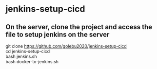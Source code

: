 # jenkins-setup-cicd
## On the server, clone the project and access the file to setup jenkins on the server
git clone https://github.com/golebu2020/jenkins-setup-cicd 
<br />
cd jenkins-setup-cicd
<br />
bash jenkins.sh
<br/>
bash docker-to-jenkins.sh
